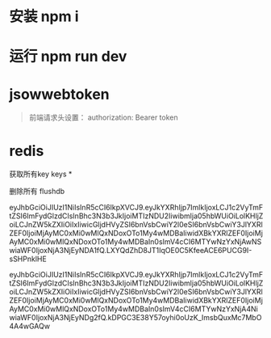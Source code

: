# 安装 npm i
# 运行 npm run dev
# jsowwebtoken
> 前端请求头设置： authorization: Bearer token

# redis
获取所有key keys *

删除所有 flushdb

eyJhbGciOiJIUzI1NiIsInR5cCI6IkpXVCJ9.eyJkYXRhIjp7ImlkIjoxLCJ1c2VyTmFtZSI6ImFydGlzdCIsInBhc3N3b3JkIjoiMTIzNDU2Iiwibmlja05hbWUiOiLolKHljZoiLCJnZW5kZXIiOiIxIiwicGljdHVyZSI6bnVsbCwiY2l0eSI6bnVsbCwiY3JlYXRlZEF0IjoiMjAyMC0xMi0wMlQxNDoxOTo1My4wMDBaIiwidXBkYXRlZEF0IjoiMjAyMC0xMi0wMlQxNDoxOTo1My4wMDBaIn0sImV4cCI6MTYwNzYxNjAwNSwiaWF0IjoxNjA3NjEyNDA1fQ.LXYQdZhD8JT1IqOE0C5KfeeACE6PUCG9I-sSHPnklHE

eyJhbGciOiJIUzI1NiIsInR5cCI6IkpXVCJ9.eyJkYXRhIjp7ImlkIjoxLCJ1c2VyTmFtZSI6ImFydGlzdCIsInBhc3N3b3JkIjoiMTIzNDU2Iiwibmlja05hbWUiOiLolKHljZoiLCJnZW5kZXIiOiIxIiwicGljdHVyZSI6bnVsbCwiY2l0eSI6bnVsbCwiY3JlYXRlZEF0IjoiMjAyMC0xMi0wMlQxNDoxOTo1My4wMDBaIiwidXBkYXRlZEF0IjoiMjAyMC0xMi0wMlQxNDoxOTo1My4wMDBaIn0sImV4cCI6MTYwNzYxNjA4NiwiaWF0IjoxNjA3NjEyNDg2fQ.kDPGC3E38Y57oyhi0oUzK_ImsbQuxMc7MbO4A4wGAQw